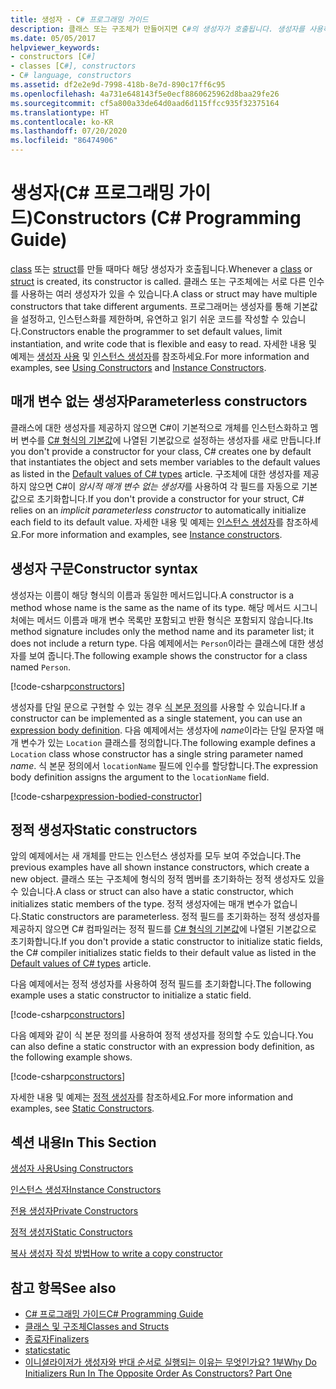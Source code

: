 ```yaml
---
title: 생성자 - C# 프로그래밍 가이드
description: 클래스 또는 구조체가 만들어지면 C#의 생성자가 호출됩니다. 생성자를 사용하여 기본값을 설정하고, 인스턴스화를 제한하고, 유연하고 읽기 쉬운 코드를 씁니다.
ms.date: 05/05/2017
helpviewer_keywords:
- constructors [C#]
- classes [C#], constructors
- C# language, constructors
ms.assetid: df2e2e9d-7998-418b-8e7d-890c17ff6c95
ms.openlocfilehash: 4a731e648143f5e0ecf8860625962d8baa29fe26
ms.sourcegitcommit: cf5a800a33de64d0aad6d115ffcc935f32375164
ms.translationtype: HT
ms.contentlocale: ko-KR
ms.lasthandoff: 07/20/2020
ms.locfileid: "86474906"
---
```

# <a name="constructors-c-programming-guide"></a><span data-ttu-id="4ceaa-104">생성자(C# 프로그래밍 가이드)</span><span class="sxs-lookup"><span data-stu-id="4ceaa-104">Constructors (C# Programming Guide)</span></span>

<span data-ttu-id="4ceaa-105">[class](../../language-reference/keywords/class.md) 또는 [struct](../../language-reference/builtin-types/struct.md)를 만들 때마다 해당 생성자가 호출됩니다.</span><span class="sxs-lookup"><span data-stu-id="4ceaa-105">Whenever a [class](../../language-reference/keywords/class.md) or [struct](../../language-reference/builtin-types/struct.md) is created, its constructor is called.</span></span> <span data-ttu-id="4ceaa-106">클래스 또는 구조체에는 서로 다른 인수를 사용하는 여러 생성자가 있을 수 있습니다.</span><span class="sxs-lookup"><span data-stu-id="4ceaa-106">A class or struct may have multiple constructors that take different arguments.</span></span> <span data-ttu-id="4ceaa-107">프로그래머는 생성자를 통해 기본값을 설정하고, 인스턴스화를 제한하며, 유연하고 읽기 쉬운 코드를 작성할 수 있습니다.</span><span class="sxs-lookup"><span data-stu-id="4ceaa-107">Constructors enable the programmer to set default values, limit instantiation, and write code that is flexible and easy to read.</span></span> <span data-ttu-id="4ceaa-108">자세한 내용 및 예제는 [생성자 사용](./using-constructors.md) 및 [인스턴스 생성자](./instance-constructors.md)를 참조하세요.</span><span class="sxs-lookup"><span data-stu-id="4ceaa-108">For more information and examples, see [Using Constructors](./using-constructors.md) and [Instance Constructors](./instance-constructors.md).</span></span>  

## <a name="parameterless-constructors"></a><span data-ttu-id="4ceaa-109">매개 변수 없는 생성자</span><span class="sxs-lookup"><span data-stu-id="4ceaa-109">Parameterless constructors</span></span>
  
<span data-ttu-id="4ceaa-110">클래스에 대한 생성자를 제공하지 않으면 C#이 기본적으로 개체를 인스턴스화하고 멤버 변수를 [C# 형식의 기본값](../../language-reference/builtin-types/default-values.md)에 나열된 기본값으로 설정하는 생성자를 새로 만듭니다.</span><span class="sxs-lookup"><span data-stu-id="4ceaa-110">If you don't provide a constructor for your class, C# creates one by default that instantiates the object and sets member variables to the default values as listed in the [Default values of C# types](../../language-reference/builtin-types/default-values.md) article.</span></span> <span data-ttu-id="4ceaa-111">구조체에 대한 생성자를 제공하지 않으면 C#이 *암시적 매개 변수 없는 생성자*를 사용하여 각 필드를 자동으로 기본값으로 초기화합니다.</span><span class="sxs-lookup"><span data-stu-id="4ceaa-111">If you don't provide a constructor for your struct, C# relies on an *implicit parameterless constructor* to automatically initialize each field to its default value.</span></span> <span data-ttu-id="4ceaa-112">자세한 내용 및 예제는 [인스턴스 생성자](instance-constructors.md)를 참조하세요.</span><span class="sxs-lookup"><span data-stu-id="4ceaa-112">For more information and examples, see [Instance constructors](instance-constructors.md).</span></span>  

## <a name="constructor-syntax"></a><span data-ttu-id="4ceaa-113">생성자 구문</span><span class="sxs-lookup"><span data-stu-id="4ceaa-113">Constructor syntax</span></span>

<span data-ttu-id="4ceaa-114">생성자는 이름이 해당 형식의 이름과 동일한 메서드입니다.</span><span class="sxs-lookup"><span data-stu-id="4ceaa-114">A constructor is a method whose name is the same as the name of its type.</span></span> <span data-ttu-id="4ceaa-115">해당 메서드 시그니처에는 메서드 이름과 매개 변수 목록만 포함되고 반환 형식은 포함되지 않습니다.</span><span class="sxs-lookup"><span data-stu-id="4ceaa-115">Its method signature includes only the method name and its parameter list; it does not include a return type.</span></span> <span data-ttu-id="4ceaa-116">다음 예제에서는 `Person`이라는 클래스에 대한 생성자를 보여 줍니다.</span><span class="sxs-lookup"><span data-stu-id="4ceaa-116">The following example shows the constructor for a class named `Person`.</span></span>

[!code-csharp[constructors](../../../../samples/snippets/csharp/programming-guide/classes-and-structs/constructors1.cs#1)]  

<span data-ttu-id="4ceaa-117">생성자를 단일 문으로 구현할 수 있는 경우 [식 본문 정의](../statements-expressions-operators/expression-bodied-members.md)를 사용할 수 있습니다.</span><span class="sxs-lookup"><span data-stu-id="4ceaa-117">If a constructor can be implemented as a single statement, you can use an [expression body definition](../statements-expressions-operators/expression-bodied-members.md).</span></span> <span data-ttu-id="4ceaa-118">다음 예제에서는 생성자에 *name*이라는 단일 문자열 매개 변수가 있는 `Location` 클래스를 정의합니다.</span><span class="sxs-lookup"><span data-stu-id="4ceaa-118">The following example defines a `Location` class whose constructor has a single string parameter named *name*.</span></span> <span data-ttu-id="4ceaa-119">식 본문 정의에서 `locationName` 필드에 인수를 할당합니다.</span><span class="sxs-lookup"><span data-stu-id="4ceaa-119">The expression body definition assigns the argument to the `locationName` field.</span></span>

[!code-csharp[expression-bodied-constructor](../../../../samples/snippets/csharp/programming-guide/classes-and-structs/expr-bodied-ctor.cs#1)]  

## <a name="static-constructors"></a><span data-ttu-id="4ceaa-120">정적 생성자</span><span class="sxs-lookup"><span data-stu-id="4ceaa-120">Static constructors</span></span>

<span data-ttu-id="4ceaa-121">앞의 예제에서는 새 개체를 만드는 인스턴스 생성자를 모두 보여 주었습니다.</span><span class="sxs-lookup"><span data-stu-id="4ceaa-121">The previous examples have all shown instance constructors, which create a new object.</span></span> <span data-ttu-id="4ceaa-122">클래스 또는 구조체에 형식의 정적 멤버를 초기화하는 정적 생성자도 있을 수 있습니다.</span><span class="sxs-lookup"><span data-stu-id="4ceaa-122">A class or struct can also have a static constructor, which initializes static members of the type.</span></span>  <span data-ttu-id="4ceaa-123">정적 생성자에는 매개 변수가 없습니다.</span><span class="sxs-lookup"><span data-stu-id="4ceaa-123">Static constructors are parameterless.</span></span> <span data-ttu-id="4ceaa-124">정적 필드를 초기화하는 정적 생성자를 제공하지 않으면 C# 컴파일러는 정적 필드를 [C# 형식의 기본값](../../language-reference/builtin-types/default-values.md)에 나열된 기본값으로 초기화합니다.</span><span class="sxs-lookup"><span data-stu-id="4ceaa-124">If you don't provide a static constructor to initialize static fields, the C# compiler initializes static fields to their default value as listed in the [Default values of C# types](../../language-reference/builtin-types/default-values.md) article.</span></span>

<span data-ttu-id="4ceaa-125">다음 예제에서는 정적 생성자를 사용하여 정적 필드를 초기화합니다.</span><span class="sxs-lookup"><span data-stu-id="4ceaa-125">The following example uses a static constructor to initialize a static field.</span></span>

[!code-csharp[constructors](../../../../samples/snippets/csharp/programming-guide/classes-and-structs/constructors1.cs#2)]  

<span data-ttu-id="4ceaa-126">다음 예제와 같이 식 본문 정의를 사용하여 정적 생성자를 정의할 수도 있습니다.</span><span class="sxs-lookup"><span data-stu-id="4ceaa-126">You can also define a static constructor with an expression body definition, as the following example shows.</span></span>

[!code-csharp[constructors](../../../../samples/snippets/csharp/programming-guide/classes-and-structs/constructors1.cs#3)]  

<span data-ttu-id="4ceaa-127">자세한 내용 및 예제는 [정적 생성자](./static-constructors.md)를 참조하세요.</span><span class="sxs-lookup"><span data-stu-id="4ceaa-127">For more information and examples, see [Static Constructors](./static-constructors.md).</span></span>  
  
## <a name="in-this-section"></a><span data-ttu-id="4ceaa-128">섹션 내용</span><span class="sxs-lookup"><span data-stu-id="4ceaa-128">In This Section</span></span>  
 [<span data-ttu-id="4ceaa-129">생성자 사용</span><span class="sxs-lookup"><span data-stu-id="4ceaa-129">Using Constructors</span></span>](./using-constructors.md)  
  
 [<span data-ttu-id="4ceaa-130">인스턴스 생성자</span><span class="sxs-lookup"><span data-stu-id="4ceaa-130">Instance Constructors</span></span>](./instance-constructors.md)  
  
 [<span data-ttu-id="4ceaa-131">전용 생성자</span><span class="sxs-lookup"><span data-stu-id="4ceaa-131">Private Constructors</span></span>](./private-constructors.md)  
  
 [<span data-ttu-id="4ceaa-132">정적 생성자</span><span class="sxs-lookup"><span data-stu-id="4ceaa-132">Static Constructors</span></span>](./static-constructors.md)  
  
 [<span data-ttu-id="4ceaa-133">복사 생성자 작성 방법</span><span class="sxs-lookup"><span data-stu-id="4ceaa-133">How to write a copy constructor</span></span>](./how-to-write-a-copy-constructor.md)  
  
## <a name="see-also"></a><span data-ttu-id="4ceaa-134">참고 항목</span><span class="sxs-lookup"><span data-stu-id="4ceaa-134">See also</span></span>

- [<span data-ttu-id="4ceaa-135">C# 프로그래밍 가이드</span><span class="sxs-lookup"><span data-stu-id="4ceaa-135">C# Programming Guide</span></span>](../index.md)
- [<span data-ttu-id="4ceaa-136">클래스 및 구조체</span><span class="sxs-lookup"><span data-stu-id="4ceaa-136">Classes and Structs</span></span>](./index.md)
- [<span data-ttu-id="4ceaa-137">종료자</span><span class="sxs-lookup"><span data-stu-id="4ceaa-137">Finalizers</span></span>](./destructors.md)
- [<span data-ttu-id="4ceaa-138">static</span><span class="sxs-lookup"><span data-stu-id="4ceaa-138">static</span></span>](../../language-reference/keywords/static.md)
- [<span data-ttu-id="4ceaa-139">이니셜라이저가 생성자와 반대 순서로 실행되는 이유는 무엇인가요? 1부</span><span class="sxs-lookup"><span data-stu-id="4ceaa-139">Why Do Initializers Run In The Opposite Order As Constructors? Part One</span></span>](https://docs.microsoft.com/archive/blogs/ericlippert/why-do-initializers-run-in-the-opposite-order-as-constructors-part-one)
